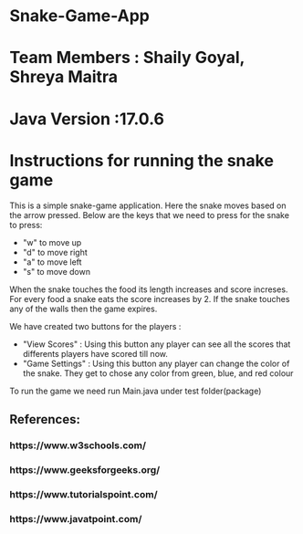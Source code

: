 # Snake-Game-App
# Team Members : Shaily Goyal, Shreya Maitra
# Java Version :17.0.6 #

# Instructions for running the snake game #
This is a simple snake-game application. Here the snake moves based on the arrow pressed. Below are the keys that we need to press for the snake to press:
- "w" to move up
- "d" to move right
- "a" to move left
- "s" to move down

When the snake touches the food its length increases and score increses. For every food a snake eats the score increases by 2. If the snake touches any of the walls then the game expires. 

We have created two buttons for the players :
- "View Scores" : Using this button any player can see all the scores that differents players have scored till now.
- "Game Settings" : Using this button any player can change the color of the snake. They get to chose any color from green, blue, and red colour

To run the game we need run Main.java under test folder(package)


<h2>References:</h2>
<h3>https://www.w3schools.com/</h3>
<h3>https://www.geeksforgeeks.org/</h3>
<h3>https://www.tutorialspoint.com/</h3>
<h3>https://www.javatpoint.com/ </h3>
